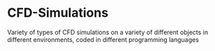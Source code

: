 # CFD-Simulations
Variety of types of CFD simulations on a variety of different objects in different environments, coded in different programming languages
